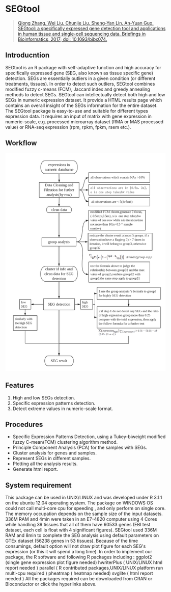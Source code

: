 # SEGtool

> [Qiong Zhang, Wei Liu, Chunjie Liu, Sheng-Yan Lin, An-Yuan Guo. SEGtool: a specifically expressed gene detection tool and applications in human tissue and single-cell sequencing data. Briefings in Bioinformatics, 2017; doi: 10.1093/bibx074.](https://academic.oup.com/bib/article/doi/10.1093/bib/bbx074/3933283/SEGtool-a-specifically-expressed-gene-detection)

## Introducntion

SEGtool is an R package with self-adaptive function and high accuracy for specifically expressed gene (SEG, also known as tissue specific gene) detection. SEGs are essentially outliers in a given condition (or different treatments, tissues). In order to detect such outliers, SEGtool combines modified fuzzy c-means (FCM), Jaccard index and greedy annealing methods to detect SEGs. SEGtool can intellectually detect both high and low SEGs in numeric expression dataset. It provide a HTML results page which contains an overall insight of the SEGs information for the entire dataset. The SEGtool package is easy-to-use and suitable for different types expression data. It requires an input of matrix with gene expression in numeric-scale, e.g. processed microarray dataset (RMA or MAS processed value) or RNA-seq expression (rpm, rpkm, fpkm, rsem etc.).

## Workflow

![workflow](www/img/SEGtool.png)

## Features

1. High and low SEGs detection.
2. Specific expression patterns detection.
3. Detect extreme values in numeric-scale format.

## Procedures

- Specific Expression Patterns Detection, using a Tukey-biweight modified fuzzy C-mean(FCM) clustering algorithm method.
- Principle Component Analysis (PCA) for the samples with SEGs.
- Cluster analysis for genes and samples.
- Represent SEGs in different samples.
- Plotting all the analysis results.
- Generate html report.

## System requirement

This package can be used in UNIX/LINUX and was developed under R 3.1.1 on the ubuntu 12.04 operating system. The package on WINDOWS OS could not call multi-core cpu for speeding , and only perform on single core. The memory occupation depends on the sample size of the input datasets. 336M RAM and 4min were taken in an E7-4820 computer using 4 Cores while handling 39 tissues that all of them have 60533 genes (EBI test dataset, each cell is float with 4 significant figures). SEGtool used 336M RAM and 8min to complete the SEG analysis using default parameters on GTEx dataset (56238 genes in 53 tissues). Because of the time consumings, default option will not draw plot figure for each SEG's expression (or this it will spend a long time). In order to implement our package, the R software and following R packages including : ggplot2 (single gene expression plot figure needed) hwriterPlus ( UNIX/LINUX html report needed ) parallel ( R contributed packages,UNIX/LINUX platform run multi-cpu required ) pheatmap ( heatmap needed) svglite ( html report needed ) All the packages required can be downloaded from CRAN or BIoconductor or click the hyperlinks above.
